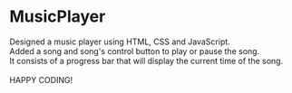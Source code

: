 # MusicPlayer
Designed a music player using HTML, CSS and JavaScript.
<br>
Added a song and song's control button to play or pause the song.
<br>
It consists of a progress bar that will display the current time of the song.
<br>
<br>
HAPPY CODING!